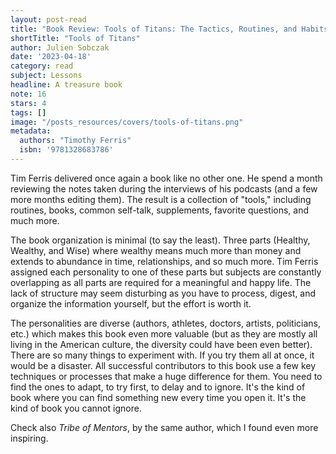 ```yaml
---
layout: post-read
title: "Book Review: Tools of Titans: The Tactics, Routines, and Habits of Billionaires, Icons, and World-Class Performers"
shortTitle: "Tools of Titans"
author: Julien Sobczak
date: '2023-04-18'
category: read
subject: Lessons
headline: A treasure book
note: 16
stars: 4
tags: []
image: "/posts_resources/covers/tools-of-titans.png"
metadata:
  authors: "Timothy Ferris"
  isbn: '9781328683786'
---
```


Tim Ferris delivered once again a book like no other one. He spend a month reviewing the notes taken during the interviews of his podcasts (and a few more months editing them). The result is a collection of "tools," including routines, books, common self-talk, supplements, favorite questions, and much more.

The book organization is minimal (to say the least). Three parts (Healthy, Wealthy, and Wise) where wealthy means much more than money and extends to abundance in time, relationships, and so much more. Tim Ferris assigned each personality to one of these parts but subjects are constantly overlapping as all parts are required for a meaningful and happy life. The lack of structure may seem disturbing as you have to process, digest, and organize the information yourself, but the effort is worth it.

The personalities are diverse (authors, athletes, doctors, artists, politicians, etc.) which makes this book even more valuable (but as they are mostly all living in the American culture, the diversity could have been even better). There are so many things to experiment with. If you try them all at once, it would be a disaster. All successful contributors to this book use a few key techniques or processes that make a huge difference for them. You need to find the ones to adapt, to try first, to delay and to ignore. It's the kind of book where you can find something new every time you open it. It's the kind of book you cannot ignore.

Check also _Tribe of Mentors_, by the same author, which I found even more inspiring.
    
